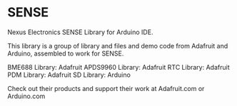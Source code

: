 # SENSE

Nexus Electronics SENSE Library for Arduino IDE. 

This library is a group of library and files and demo code from Adafruit and Arduino, assembled to work for SENSE.

BME688 Library: Adafruit
APDS9960 Library: Adafruit
RTC Library: Adafruit
PDM Library: Adafruit
SD Library: Arduino 

Check out their products and support their work at Adafruit.com or Arduino.com

